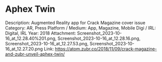 # Aphex Twin

Description: Augmented Reality app for Crack Magazine cover issue
Category: AR, Press
Platform / Medium: App, Magazine, Mobile
Digi / IRL: Digital, IRL
Year: 2018
Attachment: Screenshot_2023-10-16_at_12.28.40%201.png, Screenshot_2023-10-16_at_12.28.16.png, Screenshot_2023-10-16_at_12.27.53.png, Screenshot_2023-10-16_at_12.27.20.png
Link: https://atom.zubr.co/2018/11/09/crack-magazine-and-zubr-unveil-aphex-twin/